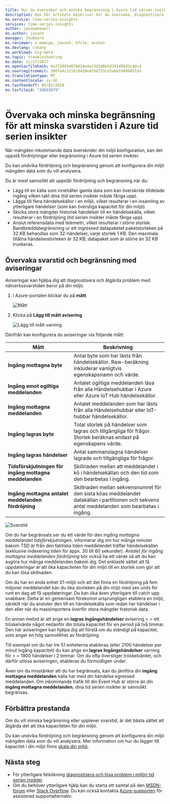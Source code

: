 ```yaml
---
title: Hur du övervakar och minska begränsning i Azure tid serien insikter | Microsoft Docs
description: Den här artikeln beskriver hur du övervaka, diagnostisera och minska problem med prestanda som orsakar svarstid och begränsning i Azure tid serien insikter.
ms.service: time-series-insights
services: time-series-insights
author: jasonwhowell
ms.author: jasonh
manager: jhubbard
ms.reviewer: v-mamcge, jasonh, kfile, anshan
ms.devlang: csharp
ms.workload: big-data
ms.topic: troubleshooting
ms.date: 11/27/2017
ms.openlocfilehash: 9a7720934870818a4e13d3d6b5d391d9bd3cddcd
ms.sourcegitcommit: 266fe4c2216c0420e415d733cd3abbf94994533d
ms.translationtype: MT
ms.contentlocale: sv-SE
ms.lasthandoff: 06/01/2018
ms.locfileid: "34653679"
---
```

# <a name="monitor-and-mitigate-throttling-to-reduce-latency-in-azure-time-series-insights"></a>Övervaka och minska begränsning för att minska svarstiden i Azure tid serien insikter
När mängden inkommande data överskrider din miljö konfiguration, kan det uppstå fördröjningar eller begränsning i Azure tid serien insikter.

Du kan undvika fördröjning och begränsning genom att konfigurera din miljö mängden data som du vill analysera.

Du är mest sannolikt att uppstår fördröjning och begränsning när du:

- Lägg till en källa som innehåller gamla data som kan överskrida tilldelade ingång vilken takt dina (tid serien insikter måste fånga upp).
- Lägga till flera händelsekällor i en miljö, vilket resulterar i en insamling av ytterligare händelser (som kan överstiga kapacitet för din miljö).
- Skicka stora mängder historisk händelser till en händelsekälla, vilket resulterar i en fördröjning (tid serien insikter måste fånga upp).
- Anslut referensdata med telemetri, vilket resulterar i större storlek.  Bandbreddsbegränsning ur ett ingressed datapaketet paketstorleken på 32 KB behandlas som 32-händelser, varje storlek 1 KB. Den maximala tillåtna händelsestorleken är 32 KB; datapaket som är större än 32 KB trunkeras.


## <a name="monitor-latency-and-throttling-with-alerts"></a>Övervaka svarstid och begränsning med aviseringar

Aviseringar kan hjälpa dig att diagnostisera och åtgärda problem med nätverkssvarstiden beror på din miljö. 

1. I Azure-portalen klickar du på **mått**. 

   ![Mått](media/environment-mitigate-latency/add-metrics.png)

2. Klicka på **Lägg till mått avisering**.  

    ![Lägg till mått varning](media/environment-mitigate-latency/add-metric-alert.png)

Därifrån kan konfigurera du aviseringar via följande mått:

|Mått  |Beskrivning  |
|---------|---------|
|**Ingång mottagna byte**     | Antal byte som har lästs från händelsekällor. Raw-beräkning inkluderar vanligtvis egenskapsnamn och värde.  |  
|**Ingång emot ogiltiga meddelanden**     | Antalet ogiltiga meddelanden läsa från alla Händelsehubbar i Azure eller Azure IoT Hub händelsekällor.      |
|**Ingång mottagna meddelanden**   | Antalet meddelanden som har lästs från alla Händelsehubbar eller IoT-hubbar händelsekällor.        |
|**Ingång lagras byte**     | Total storlek på händelser som lagras och tillgängliga för frågor. Storlek beräknas endast på egenskapens värde.        |
|**Ingång lagras händelser**     |   Antal sammanslagna händelser lagrade och tillgängliga för frågor.      |
|**Tidsförskjutningen för ingång mottagna meddelanden**    |  Skillnaden mellan att meddelandet i kö i händelsekällan och den tid som den bearbetas i ingång.      |
|**Ingång mottagna antalet meddelanden fördröjning**    |  Skillnaden mellan sekvensnumret för den sista köas meddelandet datakällan i partitionen och sekvens antal meddelanden som bearbetas i ingång.      |


![Svarstid](media/environment-mitigate-latency/latency.png)

Om du har begränsats ser du ett värde för den *ingång mottagna meddelandet tidsförskjutningen*, informerar dig om hur många minuter bakom TSD är från den faktiska tiden meddelandet träffar händelsekällan (exklusive indexering tiden för appx. 30 till 60 sekunder).  *Antalet för ingång mottagna meddelanden fördröjning* bör också ha ett värde så att du kan avgöra hur många meddelanden bakom dig.  Det enklaste sättet att få uppdateringar är att öka kapaciteten för din miljö till en storlek som gör att du kan lösa skillnaden.  

Om du har en enda enhet S1-miljö och att det finns en fördröjning på fem miljoner meddelandet kan du öka storleken på din miljö med sex units för runt en dag att få uppdateringar.  Du kan öka även ytterligare till catch upp snabbare.  Detta är en gemensam förekomst ursprungligen etablera en miljö, särskilt när du ansluter den till en händelsekälla som redan har händelser i den eller när du massimportera överför stora mängder historisk data.

En annan metod är att ange en **lagras Ingångshändelser** avisering > = ett tröskelvärde något nedanför din totala kapacitet för en period på två timmar.  Den här aviseringen kan hjälpa dig att förstå om du ständigt på kapacitet, som anger en hög sannolikhet av fördröjning.  

Till exempel om du har tre S1 enheterna etableras (eller 2100 händelser per minut ingång kapacitet) du kan ange en **lagras Ingångshändelser** varning för > = 1900 händelser i 2 timmar. Om du ofta överstiger tröskelvärdet, och därför utlösa aviseringen, etableras du förmodligen under.  

Även om du misstänker att du har begränsats, kan du jämföra din **ingång mottagna meddelanden** källa har med din händelse egressed meddelanden.  Om inkommande trafik till din Event Hub är större än din **ingång mottagna meddelanden**, dina tid serien insikter är sannolikt begränsas.

## <a name="improving-performance"></a>Förbättra prestanda 
Om du vill minska begränsning eller upplever svarstid, är det bästa sättet att åtgärda det att öka kapaciteten för din miljö. 

Du kan undvika fördröjning och begränsning genom att konfigurera din miljö mängden data som du vill analysera. Mer information om hur du lägger till kapacitet i din miljö finns [skala din miljö](time-series-insights-how-to-scale-your-environment.md).

## <a name="next-steps"></a>Nästa steg
- För ytterligare felsökning [diagnostisera och lösa problem i miljön tid serien insikter](time-series-insights-diagnose-and-solve-problems.md).
- Om du behöver ytterligare hjälp kan du starta ett samtal på den [MSDN-forum](https://social.msdn.microsoft.com/Forums/home?forum=AzureTimeSeriesInsights) eller [Stack Overflow](https://stackoverflow.com/questions/tagged/azure-timeseries-insights). Du kan också kontakta [Azure-supporten](https://azure.microsoft.com/support/options/) för assisterad supportalternativ.
